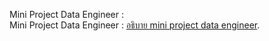 Mini Project Data Engineer :  
Mini Project Data Engineer :  [อธิบาย mini project data engineer](https://datachillchill.wordpress.com/project-data-engineer/).
